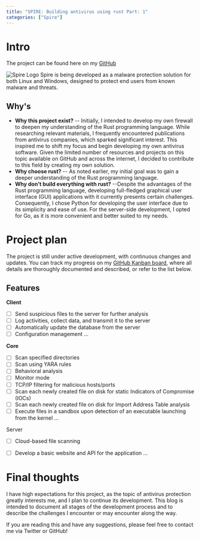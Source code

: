 ```yaml
---
title: "SPIRE: Building antivirus using rust Part: 1"
categories: ["Spire"]
---
```


# Intro

The project can be found here on my [GitHub](https://github.com/Tokyo-09/spire)

![Spire Logo](/spire.jpeg)
Spire is being developed as a malware protection solution for both Linux and Windows, designed to protect end users from known malware and threats.

## Why's

* **Why this project exist?** -- Initially, I intended to develop my own firewall to deepen my understanding of the Rust programming language. While researching relevant materials, I frequently encountered publications from antivirus companies, which sparked significant interest. This inspired me to shift my focus and begin developing my own antivirus software. Given the limited number of resources and projects on this topic available on GitHub and across the internet, I decided to contribute to this field by creating my own solution.
* **Why choose rust?** -- As noted earlier, my initial goal was to gain a deeper understanding of the Rust programming language.
* **Why don't build everything with rust?** --Despite the advantages of the Rust programming language, developing full-fledged graphical user interface (GUI) applications with it currently presents certain challenges. Consequently, I chose Python for developing the user interface due to its simplicity and ease of use. For the server-side development, I opted for Go, as it is more convenient and better suited to my needs.

# Project plan

The project is still under active development, with continuous changes and updates. You can track my progress on my [GitHub Kanban board](https://github.com/users/Tokyo-09/projects/2), where all details are thoroughly documented and described, or refer to the list below.

## Features


**Client**

 * [ ] Send suspicious files to the server for further analysis
 * [ ] Log activities, collect data, and transmit it to the server
 * [ ] Automatically update the database from the server
 * [ ] Configuration management
...

**Core**
* [ ] Scan specified directories
* [ ] Scan using YARA rules
* [ ] Behavioral analysis
* [ ] Monitor mode
* [ ] TCP/IP filtering for malicious hosts/ports
* [ ] Scan each newly created file on disk for static Indicators of Compromise (IOCs)
* [ ] Scan each newly created file on disk for Import Address Table analysis
* [ ] Execute files in a sandbox upon detection of an executable launching from the kernel
...

Server

* [ ] Cloud-based file scanning
* [ ] Develop a basic website and API for the application
...


# Final thoughts

I have high expectations for this project, as the topic of antivirus protection greatly interests me, and I plan to continue its development. This blog is intended to document all stages of the development process and to describe the challenges I encounter or may encounter along the way.

If you are reading this and have any suggestions, please feel free to contact me via Twitter or GitHub!

